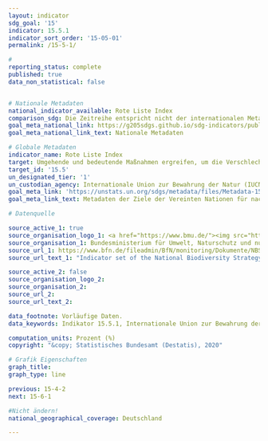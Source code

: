```yaml
---
layout: indicator
sdg_goal: '15'
indicator: 15.5.1
indicator_sort_order: '15-05-01'
permalink: /15-5-1/

#
reporting_status: complete
published: true
data_non_statistical: false


# Nationale Metadaten
national_indicator_available: Rote Liste Index
comparison_sdg: Die Zeitreihe entspricht nicht der internationalen Metadatenbeschreibung.
goal_meta_national_link: https://g205sdgs.github.io/sdg-indicators/public/MetaDe/15.5.1.pdf
goal_meta_national_link_text: Nationale Metadaten

# Globale Metadaten
indicator_name: Rote Liste Index
target: Umgehende und bedeutende Maßnahmen ergreifen, um die Verschlechterung der natürlichen Lebensräume zu verringern, dem Verlust der biologischen Vielfalt ein Ende zu setzen und bis 2020 die bedrohten Arten zu schützen und ihr Aussterben zu verhindern
target_id: '15.5'
un_designated_tier: '1'
un_custodian_agency: Internationale Union zur Bewahrung der Natur (IUCN), BirdLife International (BLI)
goal_meta_link: 'https://unstats.un.org/sdgs/metadata/files/Metadata-15-05-01.pdf'
goal_meta_link_text: Metadaten der Ziele der Vereinten Nationen für nachhaltige Entwicklung

# Datenquelle

source_active_1: true
source_organisation_logo_1: <a href="https://www.bmu.de/"><img src="https://g205sdgs.github.io/sdg-indicators/public/logos/bmu.png" alt="Logo BMU" /></a>
source_organisation_1: Bundesministerium für Umwelt, Naturschutz und nukleare Sicherheit (BMU)
source_url_1: https://www.bfn.de/fileadmin/BfN/monitoring/Dokumente/NBS_Indikatorenbericht_2014_Internet_barrierefrei.pdf
source_url_text_1: "Indicator set of the National Biodiversity Strategy"

source_active_2: false
source_organisation_logo_2:
source_organisation_2:
source_url_2:
source_url_text_2:

data_footnote: Vorläufige Daten.
data_keywords: Indikator 15.5.1, Internationale Union zur Bewahrung der Natur (IUCN), BirdLife International (BLI)

computation_units: Prozent (%)
copyright: "&copy; Statistisches Bundesamt (Destatis), 2020"

# Grafik Eigenschaften
graph_title:
graph_type: line

previous: 15-4-2
next: 15-6-1

#Nicht ändern!
national_geographical_coverage: Deutschland

---
```

